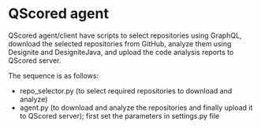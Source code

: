 # QScored agent
QScored agent/client have scripts to select repositories using GraphQL, download the selected repositories from GitHub, analyze them using Designite and DesigniteJava,
and upload the code analysis reports to QScored server.

The sequence is as follows:
- repo_selector.py (to select required repositories to download and analyze)
- agent.py (to download and analyze the repositories and finally upload it to QScored server); first set the parameters in settings.py file
